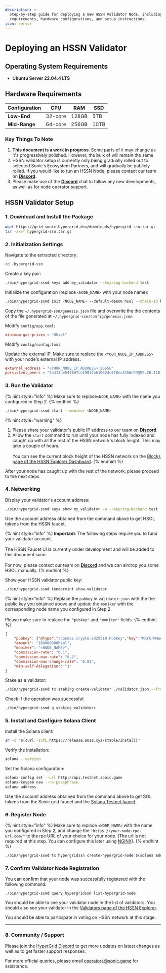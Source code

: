 ```yaml
---
description: >-
  Step-by-step guide for deploying a new HSSN Validator Node, including system
  requirements, hardware configurations, and setup instructions.
icon: server
---
```


# Deploying an HSSN Validator

## Operating System Requirements

* **Ubuntu Server 22.04.4 LTS**

## Hardware Requirements

| Configuration | CPU     | RAM   | SSD  |
| ------------- | ------- | ----- | ---- |
| **Low-End**   | 32-core | 128GB | 5TB  |
| **Mid-Range** | 64-core | 256GB | 10TB |

### Key Things To Note

1. **This document is a work in progress**. Some parts of it may change as it's progressively polished. However, the bulk of will remain the same.
2. HSSN validator setup is currently only being gradually rolled out to selected Sonic's Ecosystem Partners, and will gradually be publicly rolled. If you would like to run an HSSN Node, please contact our team on [**Discord**](https://discord.gg/mApwvpm5E8)**.**
3. Please make use of the [**Discord**](https://discord.gg/mApwvpm5E8) chat to follow any new developments, as well as for node operator support.

## HSSN Validator Setup

### 1. Download and Install the Package

```bash
wget https://grid-sonic.hypergrid.dev/downloads/hypergrid-ssn.tar.gz
tar -zxvf hypergrid-ssn.tar.gz
```

### 2. Initialization Settings

Navigate to the extracted directory:

```bash
cd .hypergrid-ssn
```

Create a key pair:

```bash
./bin/hypergrid-ssnd keys add my_validator --keyring-backend test
```

Initialize the configuration (replace `<NODE_NAME>` with your node name):

```bash
./bin/hypergrid-ssnd init <NODE_NAME> --default-denom hsol --chain-id hypergridssn
```

Copy the `~/.hypergrid-ssn/genesis.json` file and overwrite the the contents of the file generated at `~/.hypergrid-ssn/config/genesis.json`.

Modify `config/app.toml`:

```toml
minimum-gas-prices = "0hsol"
```

Modify `config/config.toml`:

Update the external IP. Make sure to replace the `<YOUR_NODE_IP_ADDRESS>` with your node's external IP address.&#x20;

```toml
external_address = "<YOUR_NODE_IP_ADDRESS>:26656"
persistent_peers = "5a413ae5476d7ce39812b610624c070ea4356c99@52.26.118.88:26656"
```

### 3. Run the Validator

{% hint style="info" %}
Make sure to replace`<NODE_NAME>` with the name you configured in Step 2.
{% endhint %}

```bash
./bin/hypergrid-ssnd start --moniker <NODE_NAME>
```

{% hint style="warning" %}
1. Please share your validator's public IP address to our team on [**Discord**](https://discord.gg/mApwvpm5E8).
2. Allow the `start` command to run until your node has fully indexed and caught up with all the rest of the HSSN network's block height. This may take a couple of hours.\
   \
   You can see the current block height of the HSSN network on the [Blocks page of the HSSN Explorer Dashboard](https://explorer-hssn.hypergrid.dev/blocks).
{% endhint %}

After your node has caught up with the rest of the network, please proceed to the next steps.

### 4. Networking

Display your validator's account address:

```bash
./bin/hypergrid-ssnd keys show my_validator -a --keyring-backend test
```

Use the account address obtained from the command above to get HSOL tokens from the HSSN faucet.

{% hint style="info" %}
**Important**: The following steps require you to fund your validator account.\
\
The HSSN Faucet UI is currently under development and will be added to this document soon. \
\
For now, please contact our team on [**Discord**](https://discord.gg/mApwvpm5E8) and we can airdrop you some HSOL manually.
{% endhint %}

Show your HSSN validator public key:

```bash
./bin/hypergrid-ssnd tendermint show-validator
```

{% hint style="info" %}
Replace the `pubkey` in `validator.json`  with the the public key you obtained above and update the `moniker` with the corresponding node name you configured in Step 2.\
\
Please make sure to replace the `"pubkey"` and `"moniker"` fields.
{% endhint %}

```json
{
    "pubkey": {"@type":"/cosmos.crypto.ed25519.PubKey","key":"KRrCrMHaeog5IAwSxFsUk/teRwDaZIhHQ5gFkrqcums="},
    "amount": "100000000hsol",
    "moniker": "<NODE_NAME>",
    "commission-rate": "0.1",
    "commission-max-rate": "0.2",
    "commission-max-change-rate": "0.01",
    "min-self-delegation": "1"
}
```

Stake as a validator:

```bash
./bin/hypergrid-ssnd tx staking create-validator ./validator.json --from my_validator --keyring-backend test --chain-id hypergridssn
```

Check if the operation was successful:

```bash
./bin/hypergrid-ssnd q staking validators
```

### 5. Install and Configure Solana Client

Install the Solana client:

```bash
sh -c "$(curl -sSfL https://release.anza.xyz/stable/install)"
```

Verify the installation:

```bash
solana --version
```

Set the Solana configuration:

```bash
solana config set --url http://api.testnet.sonic.game
solana-keygen new --no-passphrase
solana address
```

Use the account address obtained from the command above to get SOL tokens from the Sonic grid faucet and the [Solana Testnet faucet](https://faucet.sonic.game/#/?network=testnet).

### 6. Register Node

{% hint style="info" %}
Make sure to replace `<NODE_NAME>` with the name you configured in Step 2, and change the `"https://your-node-rpc-url.com/"` to the rpc URL of your choice for your node. (The url is not required at this step. You can configure this later using [NGINX](https://ubuntu.com/tutorials/install-and-configure-nginx#1-overview)).
{% endhint %}

```bash
./bin/hypergrid-ssnd tx hypergridssn create-hypergrid-node $(solana address) "<NODE_NAME>" "https://your-node-rpc-url.com/" 1 "" $(date +%s) --from my_validator -y --chain-id hypergridssn --keyring-backend test
```

### 7. Confirm Validator Node Registration

You can confirm that your node was successfully registered with the following command:

```shell
./bin/hypergrid-ssnd query hypergridssn list-hypergrid-node
```

You should be able to see your validator node in the list of validators. You should also see your validator in the [Validators page of the HSSN Explorer](https://explorer-hssn.hypergrid.dev/validators).

You should be able to participate in voting on HSSN network at this stage.

***

### 8. Community / Support

Please join the [HyperGrid Discord](https://discord.gg/mApwvpm5E8) to get more updates on latest changes as well as to get faster support responses.

For more official queries, please email [operators@sonic.game](mailto:operators@sonic.game) for assistance.
